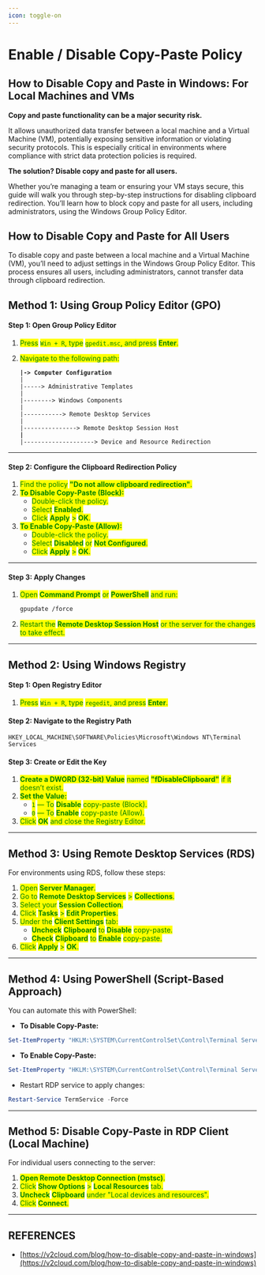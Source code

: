 ```yaml
---
icon: toggle-on
---
```


# Enable / Disable Copy-Paste Policy

## How to Disable Copy and Paste in Windows: For Local Machines and VMs

**Copy and paste functionality can be a major security risk.**

It allows unauthorized data transfer between a local machine and a Virtual Machine (VM), potentially exposing sensitive information or violating security protocols. This is especially critical in environments where compliance with strict data protection policies is required.

**The solution? Disable copy and paste for all users.**

Whether you’re managing a team or ensuring your VM stays secure, this guide will walk you through step-by-step instructions for disabling clipboard redirection. You’ll learn how to block copy and paste for all users, including administrators, using the Windows Group Policy Editor.

## **How to Disable Copy and Paste for All Users**

To disable copy and paste between a local machine and a Virtual Machine (VM), you’ll need to adjust settings in the Windows Group Policy Editor. This process ensures all users, including administrators, cannot transfer data through clipboard redirection.

## Method 1: Using Group Policy Editor (GPO)

#### **Step 1: Open Group Policy Editor**

1. <mark style="color:green;">Press</mark> <mark style="color:green;"></mark><mark style="color:green;">`Win + R`</mark><mark style="color:green;">, type</mark> <mark style="color:green;"></mark><mark style="color:green;">`gpedit.msc`</mark><mark style="color:green;">, and press</mark> <mark style="color:green;"></mark><mark style="color:green;">**Enter**</mark><mark style="color:green;">.</mark>
2.  <mark style="color:green;">Navigate to the following path:</mark>

    <pre><code><strong>|-> Computer Configuration 
    </strong>|
    |-----> Administrative Templates 
    |
    |--------> Windows Components 
    |
    |-----------> Remote Desktop Services 
    |
    |---------------> Remote Desktop Session Host 
    <strong>|
    </strong>|--------------------> Device and Resource Redirection
    </code></pre>

***

#### **Step 2: Configure the Clipboard Redirection Policy**

1. <mark style="color:green;">Find the policy</mark> <mark style="color:green;"></mark><mark style="color:green;">**"Do not allow clipboard redirection"**</mark><mark style="color:green;">.</mark>
2. <mark style="color:green;">**To Disable Copy-Paste (Block):**</mark>
   * <mark style="color:green;">Double-click the policy.</mark>
   * <mark style="color:green;">Select</mark> <mark style="color:green;"></mark><mark style="color:green;">**Enabled**</mark><mark style="color:green;">.</mark>
   * <mark style="color:green;">Click</mark> <mark style="color:green;"></mark><mark style="color:green;">**Apply**</mark> <mark style="color:green;"></mark><mark style="color:green;">></mark> <mark style="color:green;"></mark><mark style="color:green;">**OK**</mark><mark style="color:green;">.</mark>
3. <mark style="color:green;">**To Enable Copy-Paste (Allow):**</mark>
   * <mark style="color:green;">Double-click the policy.</mark>
   * <mark style="color:green;">Select</mark> <mark style="color:green;"></mark><mark style="color:green;">**Disabled**</mark> <mark style="color:green;"></mark><mark style="color:green;">or</mark> <mark style="color:green;"></mark><mark style="color:green;">**Not Configured**</mark><mark style="color:green;">.</mark>
   * <mark style="color:green;">Click</mark> <mark style="color:green;"></mark><mark style="color:green;">**Apply**</mark> <mark style="color:green;"></mark><mark style="color:green;">></mark> <mark style="color:green;"></mark><mark style="color:green;">**OK**</mark><mark style="color:green;">.</mark>

***

#### **Step 3: Apply Changes**

1.  <mark style="color:green;">Open</mark> <mark style="color:green;"></mark><mark style="color:green;">**Command Prompt**</mark> <mark style="color:green;"></mark><mark style="color:green;">or</mark> <mark style="color:green;"></mark><mark style="color:green;">**PowerShell**</mark> <mark style="color:green;"></mark><mark style="color:green;">and run:</mark>

    ```bash
    gpupdate /force
    ```
2. <mark style="color:green;">Restart the</mark> <mark style="color:green;"></mark><mark style="color:green;">**Remote Desktop Session Host**</mark> <mark style="color:green;"></mark><mark style="color:green;">or the server for the changes to take effect.</mark>



***

## Method 2: Using Windows Registry

#### **Step 1: Open Registry Editor**

1. <mark style="color:green;">Press</mark> <mark style="color:green;"></mark><mark style="color:green;">`Win + R`</mark><mark style="color:green;">, type</mark> <mark style="color:green;"></mark><mark style="color:green;">`regedit`</mark><mark style="color:green;">, and press</mark> <mark style="color:green;"></mark><mark style="color:green;">**Enter**</mark><mark style="color:green;">.</mark>

#### **Step 2: Navigate to the Registry Path**

```plaintext
HKEY_LOCAL_MACHINE\SOFTWARE\Policies\Microsoft\Windows NT\Terminal Services
```

#### **Step 3: Create or Edit the Key**

1. <mark style="color:green;">**Create a DWORD (32-bit) Value**</mark> <mark style="color:green;"></mark><mark style="color:green;">named</mark> <mark style="color:green;"></mark><mark style="color:green;">**"fDisableClipboard"**</mark> <mark style="color:green;"></mark><mark style="color:green;">if it doesn’t exist.</mark>
2. <mark style="color:green;">**Set the Value:**</mark>
   * <mark style="color:green;">`1`</mark> <mark style="color:green;"></mark><mark style="color:green;">— To</mark> <mark style="color:green;"></mark><mark style="color:green;">**Disable**</mark> <mark style="color:green;"></mark><mark style="color:green;">copy-paste (Block).</mark>
   * <mark style="color:green;">`0`</mark> <mark style="color:green;"></mark><mark style="color:green;">— To</mark> <mark style="color:green;"></mark><mark style="color:green;">**Enable**</mark> <mark style="color:green;"></mark><mark style="color:green;">copy-paste (Allow).</mark>
3. <mark style="color:green;">Click</mark> <mark style="color:green;"></mark><mark style="color:green;">**OK**</mark> <mark style="color:green;"></mark><mark style="color:green;">and close the Registry Editor.</mark>

***

## Method 3: Using Remote Desktop Services (RDS)

For environments using RDS, follow these steps:

1. <mark style="color:green;">Open</mark> <mark style="color:green;"></mark><mark style="color:green;">**Server Manager**</mark><mark style="color:green;">.</mark>
2. <mark style="color:green;">Go to</mark> <mark style="color:green;"></mark><mark style="color:green;">**Remote Desktop Services**</mark> <mark style="color:green;"></mark><mark style="color:green;">></mark> <mark style="color:green;"></mark><mark style="color:green;">**Collections**</mark><mark style="color:green;">.</mark>
3. <mark style="color:green;">Select your</mark> <mark style="color:green;"></mark><mark style="color:green;">**Session Collection**</mark><mark style="color:green;">.</mark>
4. <mark style="color:green;">Click</mark> <mark style="color:green;"></mark><mark style="color:green;">**Tasks**</mark> <mark style="color:green;"></mark><mark style="color:green;">></mark> <mark style="color:green;"></mark><mark style="color:green;">**Edit Properties**</mark><mark style="color:green;">.</mark>
5. <mark style="color:green;">Under the</mark> <mark style="color:green;"></mark><mark style="color:green;">**Client Settings**</mark> <mark style="color:green;"></mark><mark style="color:green;">tab:</mark>
   * <mark style="color:green;">**Uncheck**</mark> <mark style="color:green;">**Clipboard**</mark> <mark style="color:green;"></mark><mark style="color:green;">to</mark> <mark style="color:green;"></mark><mark style="color:green;">**Disable**</mark> <mark style="color:green;"></mark><mark style="color:green;">copy-paste.</mark>
   * <mark style="color:green;">**Check**</mark> <mark style="color:green;">**Clipboard**</mark> <mark style="color:green;"></mark><mark style="color:green;">to</mark> <mark style="color:green;"></mark><mark style="color:green;">**Enable**</mark> <mark style="color:green;"></mark><mark style="color:green;">copy-paste.</mark>
6. <mark style="color:green;">Click</mark> <mark style="color:green;"></mark><mark style="color:green;">**Apply**</mark> <mark style="color:green;"></mark><mark style="color:green;">></mark> <mark style="color:green;"></mark><mark style="color:green;">**OK**</mark><mark style="color:green;">.</mark>



***

## Method 4: Using PowerShell (Script-Based Approach)

You can automate this with PowerShell:

* **To Disable Copy-Paste:**

```powershell
Set-ItemProperty "HKLM:\SYSTEM\CurrentControlSet\Control\Terminal Server\WinStations\RDP-Tcp" -Name "fDisableClip" -Value 1
```

* **To Enable Copy-Paste:**

```powershell
Set-ItemProperty "HKLM:\SYSTEM\CurrentControlSet\Control\Terminal Server\WinStations\RDP-Tcp" -Name "fDisableClip" -Value 0
```

* Restart RDP service to apply changes:

```powershell
Restart-Service TermService -Force
```



***

## Method 5: Disable Copy-Paste in RDP Client (Local Machine)

For individual users connecting to the server:

1. <mark style="color:green;">**Open Remote Desktop Connection (mstsc)**</mark><mark style="color:green;">.</mark>
2. <mark style="color:green;">Click</mark> <mark style="color:green;"></mark><mark style="color:green;">**Show Options**</mark> <mark style="color:green;"></mark><mark style="color:green;">></mark> <mark style="color:green;"></mark><mark style="color:green;">**Local Resources**</mark> <mark style="color:green;"></mark><mark style="color:green;">tab.</mark>
3. <mark style="color:green;">**Uncheck**</mark> <mark style="color:green;">**Clipboard**</mark> <mark style="color:green;"></mark><mark style="color:green;">under "Local devices and resources".</mark>
4. <mark style="color:green;">Click</mark> <mark style="color:green;"></mark><mark style="color:green;">**Connect**</mark><mark style="color:green;">.</mark>

***

## REFERENCES

* [https://v2cloud.com/blog/how-to-disable-copy-and-paste-in-windows](https://v2cloud.com/blog/how-to-disable-copy-and-paste-in-windows)

